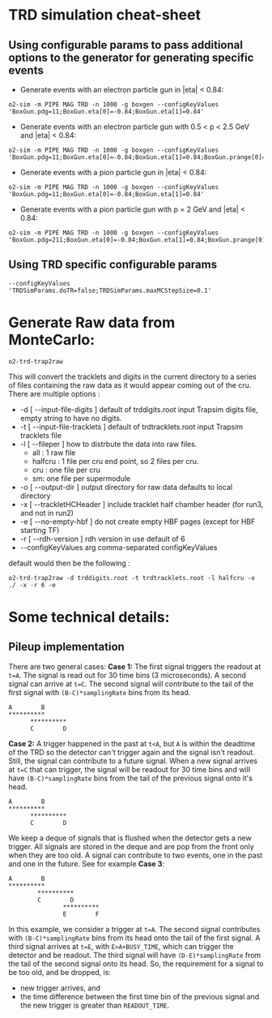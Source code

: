 <!-- doxy
\page refDetectorsTRDsimulation simulation
/doxy -->

# TRD simulation cheat-sheet
## Using configurable params to pass additional options to the generator for generating specific events
- Generate events with an electron particle gun in |eta| < 0.84:
```
o2-sim -m PIPE MAG TRD -n 1000 -g boxgen --configKeyValues 'BoxGun.pdg=11;BoxGun.eta[0]=-0.84;BoxGun.eta[1]=0.84'
```
- Generate events with an electron particle gun with 0.5 < p < 2.5 GeV and |eta| < 0.84:
```
o2-sim -m PIPE MAG TRD -n 1000 -g boxgen --configKeyValues 'BoxGun.pdg=11;BoxGun.eta[0]=-0.84;BoxGun.eta[1]=0.84;BoxGun.prange[0]=0.5;BoxGun.prange[1]=2.5'
```
- Generate events with a pion particle gun in |eta| < 0.84:
```
o2-sim -m PIPE MAG TRD -n 1000 -g boxgen --configKeyValues 'BoxGun.pdg=11;BoxGun.eta[0]=-0.84;BoxGun.eta[1]=0.84'
```
- Generate events with a pion particle gun with p = 2 GeV and |eta| < 0.84:
```
o2-sim -m PIPE MAG TRD -n 1000 -g boxgen --configKeyValues 'BoxGun.pdg=211;BoxGun.eta[0]=-0.84;BoxGun.eta[1]=0.84;BoxGun.prange[0]=2;BoxGun.prange[1]=2'
```
## Using TRD specific configurable params
```
--configKeyValues 'TRDSimParams.doTR=false;TRDSimParams.maxMCStepSize=0.1'
```

# Generate Raw data from MonteCarlo:

```
o2-trd-trap2raw
```
This will convert the tracklets and digits in the current directory to a series of files containing the raw data as it would appear coming out of the cru.
There are multiple options :
- -d [ --input-file-digits ] default of trddigits.root
                                        input Trapsim digits file, empty string to have no digits.
- -t [ --input-file-tracklets ] default of trdtracklets.root
                                        input Trapsim tracklets file
-   -l [ --fileper ] how to distrbute the data into raw files.
    - all : 1 raw file
    - halfcru : 1 file per cru end point, so 2 files per cru.
    - cru : one file per cru
    - sm: one file per supermodule
-  -o [ --output-dir ]  output directory for raw data defaults to local directory
-  -x [ --trackletHCHeader ] include tracklet half chamber header (for run3, and not in run2)
-  -e [ --no-empty-hbf ] do not create empty HBF pages (except for HBF starting TF)
-  -r [ --rdh-version ] rdh version in use default of 6
-  --configKeyValues arg                 comma-separated configKeyValues

default would then be the following :
```
o2-trd-trap2raw -d trddigits.root -t trdtracklets.root -l halfcru -o ./ -x -r 6 -e
```

# Some technical details:
## Pileup implementation
There are two general cases:
**Case 1:** The first signal triggers the readout at `t=A`. The signal is read out for 30 time bins (3 microseconds). A second signal can arrive at `t=C`. The second signal will contribute to the tail of the first signal with `(B-C)*samplingRate` bins from its head.
```
A        B
**********
      **********
      C        D
```
**Case 2:** A trigger happened in the past at `t<A`, but `A` is within the deadtime of the TRD so the detector can't trigger again and the signal isn't readout. Still, the signal can contribute to a future signal. When a new signal arrives at `t=C` that can trigger, the signal will be readout for 30 time bins and will have `(B-C)*samplingRate` bins from the tail of the previous signal onto it's head.
```
A        B
**********
      **********
      C        D
```
We keep a deque of signals that is flushed when the detector gets a new trigger. All signals are stored in the deque and are pop from the front only when they are too old. A signal can contribute to two events, one in the past and one in the future. See for example **Case 3**:
```
A        B
**********
        **********
        C        D
               **********
               E        F
```
In this example, we consider a trigger at `t=A`. The second signal contributes with `(B-C)*samplingRate` bins from its head onto the tail of the first signal. A third signal arrives at `t=E`, with `E>A+BUSY_TIME`, which can trigger the detector and be readout. The third signal will have `(D-E)*samplingRate` from the tail of the second signal onto its head. So, the requirement for a signal to be too old, and be dropped, is:
- new trigger arrives, and
- the time difference between the first time bin of the previous signal and the new trigger is greater than `READOUT_TIME`.
